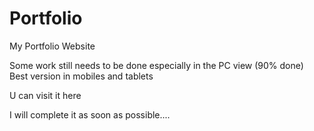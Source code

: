 # Portfolio

My Portfolio Website

Some work still needs to be done especially in the PC view 
(90% done)
Best version in mobiles and tablets

U can visit it here 

I will complete it as soon as possible....
